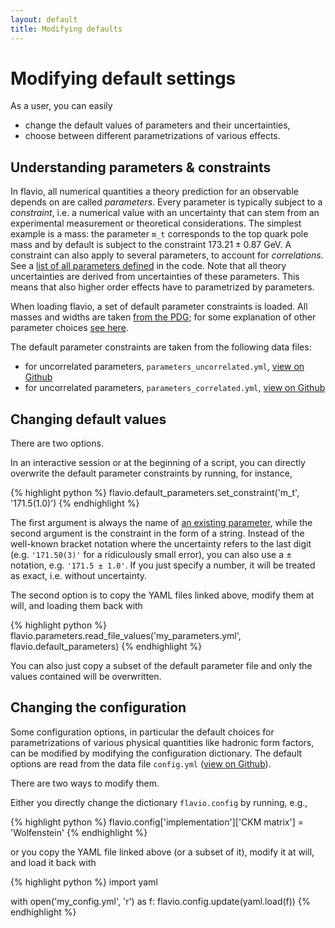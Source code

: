```yaml
---
layout: default
title: Modifying defaults
---
```


# Modifying default settings

As a user, you can easily

- change the default values of parameters and their uncertainties,
- choose between different parametrizations of various effects.


## Understanding parameters & constraints

In flavio, all numerical quantities a theory prediction for an observable depends
on are called *parameters*. Every parameter is typically subject to a *constraint*,
i.e. a numerical value with an uncertainty that can stem from an experimental
measurement or theoretical considerations.
The simplest example is a mass: the
parameter `m_t` corresponds to the top quark pole mass and by default is subject
to the constraint $173.21\pm0.87$ GeV. A constraint can also apply to several
parameters, to account for *correlations*. See a
[list of all parameters defined](parameters.html)
in the code.
Note that all theory uncertainties are derived from uncertainties of these parameters.
This means that also higher order effects have to parametrized by parameters.


When loading flavio, a set of default parameter constraints is loaded.
All masses and widths are taken [from the PDG](http://pdg.lbl.gov/); for
some explanation of other parameter choices [see here](physics.html).

The default parameter constraints are taken from the following data files:

- for uncorrelated parameters,
`parameters_uncorrelated.yml`, [view on Github](https://github.com/flav-io/flavio/blob/master/flavio/data/parameters_uncorrelated.yml)
- for uncorrelated parameters,
`parameters_correlated.yml`, [view on Github](https://github.com/flav-io/flavio/blob/master/flavio/data/parameters_correlated.yml)

## Changing default values


There are two options.

In an interactive session or at the beginning of a script, you can directly
overwrite the default parameter constraints by running, for instance,

{% highlight python %}
flavio.default_parameters.set_constraint('m_t', '171.5(1.0)')
{% endhighlight %}

The first argument is always the name of [an existing parameter](parameters.html),
while the second argument is the constraint in the form of a string.
Instead of the well-known bracket notation where the uncertainty refers to the
last digit (e.g. `'171.50(3)'` for a ridiculously small error), you can also use a $\pm$
notation, e.g. `'171.5 ± 1.0'`. If you just specify a number, it will be treated
as exact, i.e. without uncertainty.

The second option is to copy the YAML files linked above, modify them at will,
and loading them back with

{% highlight python %}
flavio.parameters.read_file_values('my_parameters.yml', flavio.default_parameters)
{% endhighlight %}

You can also just copy a subset of the default parameter file and only the values
contained will be overwritten.


## Changing the configuration

Some configuration options, in particular the default choices for parametrizations
of various physical quantities like hadronic form factors, can be modified
by modifying the configuration dictionary. The default options are read from
the data file `config.yml`
([view on Github](https://github.com/flav-io/flavio/blob/master/flavio/data/config.yml)).

There are two ways to modify them.

Either you directly change the dictionary `flavio.config` by running, e.g.,

{% highlight python %}
flavio.config['implementation']['CKM matrix'] = 'Wolfenstein'
{% endhighlight %}

or you copy the YAML file linked above (or a subset of it), modify it at will,
and load it back with

{% highlight python %}
import yaml

with open('my_config.yml', 'r') as f:
  flavio.config.update(yaml.load(f))
{% endhighlight %}
